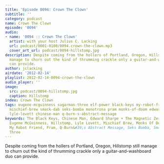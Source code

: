 ```yaml
---
title: 'Episode 0094: Crown The Clown'
subtitle: ''
category: podcast
name: Crown The Clown
episode: '0094'
audio:
- name: '0094 :: Crown The Clown'
  artist: with your host Julius C. Lacking
  url: podcast/0001-0100/0094.crown-the-clown.mp3
  cover_art_url: podcast/0094-hillstomp.jpg
description: Despite coming from the hollers of Portland, Oregon, Hillstomp still
  manage to churn out the kind of thrumming crackle only a guitar-and-washboard duo
  can provide.
author: jclacking
airdate: '2012-02-14'
playlist: 2012-02-14-0094-crown-the-clown
audio_player: ''
image:
  src: podcast/0094-hillstomp.jpg
  caption: Hillstomp
index: Crown The Clown
tags: eugene-mcguinness sugarman-three elf-power black-keys my-robot-friend hillstomp
  mischief-brew smack-dab seks-bomba monotrona pram monks-of-doom edward-sharpe-magnetic-zeros
  lyle-lovett chinese-man q-burn-s-abstract-message
keywords: The Black Keys, Chinese Man, Edward Sharpe + The Magnetic Zeros, Elf Power,
  Eugene McGuinness, Hillstomp, Lyle Lovett, Mischief Brew, Monks Of Doom, Monotrona,
  My Robot Friend, Pram, Q-Burn&#39;s Abstract Message, Seks Bomba, Smack Dab, Sugarman
  Three
---
```

Despite coming from the hollers of Portland, Oregon, Hillstomp still manage to churn out the kind of thrumming crackle only a guitar-and-washboard duo can provide.
